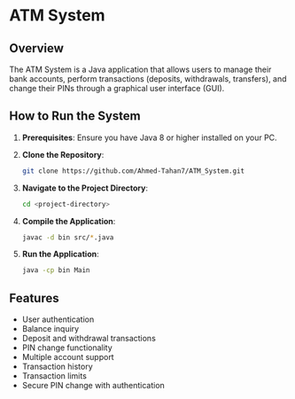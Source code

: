 # ATM System

## Overview
The ATM System is a Java application that allows users to manage their bank accounts, perform transactions (deposits, withdrawals, transfers), and change their PINs through a graphical user interface (GUI).

## How to Run the System

1. **Prerequisites**: Ensure you have Java 8 or higher installed on your PC.

2. **Clone the Repository**: 
   ```bash
   git clone https://github.com/Ahmed-Tahan7/ATM_System.git
   ```
3. **Navigate to the Project Directory**:
   ```bash
   cd <project-directory>
   ```
4. **Compile the Application**:
   ```bash
   javac -d bin src/*.java
   ```
5. **Run the Application**:
   ```bash
   java -cp bin Main
   ```

## Features
- User authentication
- Balance inquiry
- Deposit and withdrawal transactions
- PIN change functionality
- Multiple account support
- Transaction history
- Transaction limits
- Secure PIN change with authentication
